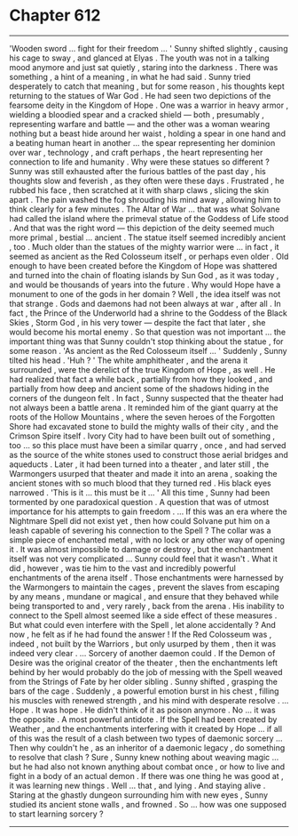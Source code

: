 
# Chapter 612


---

'Wooden sword … fight for their freedom … '
Sunny shifted slightly , causing his cage to sway , and glanced at Elyas . The youth was not in a talking mood anymore and just sat quietly , staring into the darkness .
There was something , a hint of a meaning , in what he had said . Sunny tried desperately to catch that meaning , but for some reason , his thoughts kept returning to the statues of War God .
He had seen two depictions of the fearsome deity in the Kingdom of Hope . One was a warrior in heavy armor , wielding a bloodied spear and a cracked shield — both , presumably , representing warfare and battle — and the other was a woman wearing nothing but a beast hide around her waist , holding a spear in one hand and a beating human heart in another … the spear representing her dominion over war , technology , and craft perhaps , the heart representing her connection to life and humanity .
Why were these statues so different ?
Sunny was still exhausted after the furious battles of the past day , his thoughts slow and feverish , as they often were these days . Frustrated , he rubbed his face , then scratched at it with sharp claws , slicing the skin apart . The pain washed the fog shrouding his mind away , allowing him to think clearly for a few minutes .
The Altar of War … that was what Solvane had called the island where the primeval statue of the Goddess of Life stood . And that was the right word — this depiction of the deity seemed much more primal , bestial … ancient .
The statue itself seemed incredibly ancient , too . Much older than the statues of the mighty warrior were … in fact , it seemed as ancient as the Red Colosseum itself , or perhaps even older . Old enough to have been created before the Kingdom of Hope was shattered and turned into the chain of floating islands by Sun God , as it was today , and would be thousands of years into the future .
Why would Hope have a monument to one of the gods in her domain ? Well , the idea itself was not that strange . Gods and daemons had not been always at war , after all . In fact , the Prince of the Underworld had a shrine to the Goddess of the Black Skies , Storm God , in his very tower — despite the fact that later , she would become his mortal enemy .
So that question was not important … the important thing was that Sunny couldn't stop thinking about the statue , for some reason .
'As ancient as the Red Colosseum itself … '
Suddenly , Sunny tilted his head .
'Huh ? '
The white amphitheater , and the arena it surrounded , were the derelict of the true Kingdom of Hope , as well . He had realized that fact a while back , partially from how they looked , and partially from how deep and ancient some of the shadows hiding in the corners of the dungeon felt .
In fact , Sunny suspected that the theater had not always been a battle arena . It reminded him of the giant quarry at the roots of the Hollow Mountains , where the seven heroes of the Forgotten Shore had excavated stone to build the mighty walls of their city , and the Crimson Spire itself .
Ivory City had to have been built out of something , too … so this place must have been a similar quarry , once , and had served as the source of the white stones used to construct those aerial bridges and aqueducts . Later , it had been turned into a theater , and later still , the Warmongers usurped that theater and made it into an arena , soaking the ancient stones with so much blood that they turned red .
His black eyes narrowed .
'This is it … this must be it … '
All this time , Sunny had been tormented by one paradoxical question . A question that was of utmost importance for his attempts to gain freedom .
… If this was an era where the Nightmare Spell did not exist yet , then how could Solvane put him on a leash capable of severing his connection to the Spell ?
The collar was a simple piece of enchanted metal , with no lock or any other way of opening it . It was almost impossible to damage or destroy , but the enchantment itself was not very complicated … Sunny could feel that it wasn't . What it did , however , was tie him to the vast and incredibly powerful enchantments of the arena itself .
Those enchantments were harnessed by the Warmongers to maintain the cages , prevent the slaves from escaping by any means , mundane or magical , and ensure that they behaved while being transported to and , very rarely , back from the arena .
His inability to connect to the Spell almost seemed like a side effect of these measures .
But what could even interfere with the Spell , let alone accidentally ?
And now , he felt as if he had found the answer ! If the Red Colosseum was , indeed , not built by the Warriors , but only usurped by them , then it was indeed very clear .
… Sorcery of another daemon could . If the Demon of Desire was the original creator of the theater , then the enchantments left behind by her would probably do the job of messing with the Spell weaved from the Strings of Fate by her older sibling .
Sunny shifted , grasping the bars of the cage .
Suddenly , a powerful emotion burst in his chest , filling his muscles with renewed strength , and his mind with desperate resolve .
… Hope . It was hope .
He didn't think of it as poison anymore . No ... it was the opposite . A most powerful antidote .
If the Spell had been created by Weather , and the enchantments interfering with it created by Hope … if all of this was the result of a clash between two types of daemonic sorcery …
Then why couldn't he , as an inheritor of a daemonic legacy , do something to resolve that clash ?
Sure , Sunny knew nothing about weaving magic … but he had also not known anything about combat once , or how to live and fight in a body of an actual demon .
If there was one thing he was good at , it was learning new things .
Well … that , and lying .
And staying alive .
Staring at the ghastly dungeon surrounding him with new eyes , Sunny studied its ancient stone walls , and frowned .
So … how was one supposed to start learning sorcery ?

---

